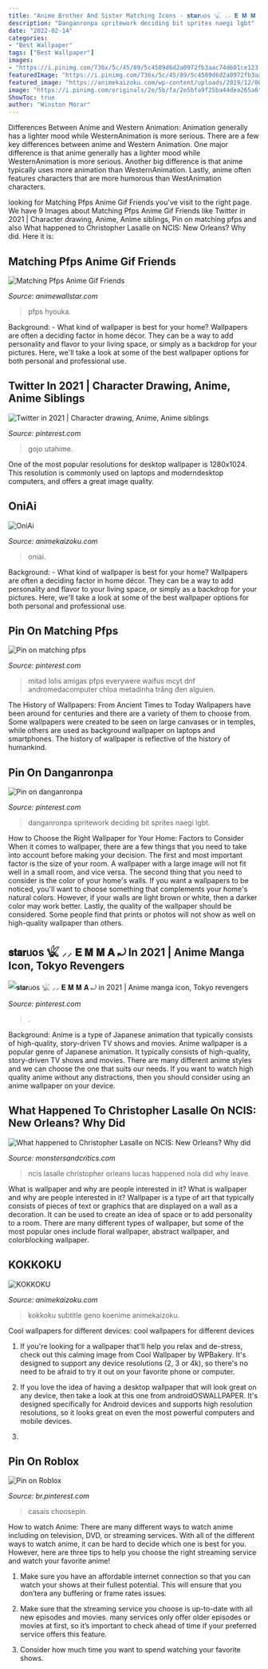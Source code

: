 ```yaml
---
title: "Anime Brother And Sister Matching Icons - 𝘀𝘁𝗮𝗿ᥙos 𓆤 ⸝⸝ 𝐄 𝐌 𝐌 𝐀 ⤾ In 2021"
description: "Danganronpa spritework deciding bit sprites naegi lgbt"
date: "2022-02-14"
categories:
- "Best Wallpaper"
tags: ["Best Wallpaper"]
images:
- "https://i.pinimg.com/736x/5c/45/89/5c4589d6d2a0972fb3aac74d601ce123.jpg"
featuredImage: "https://i.pinimg.com/736x/5c/45/89/5c4589d6d2a0972fb3aac74d601ce123.jpg"
featured_image: "https://animekaizoku.com/wp-content/uploads/2019/12/00014199.jpg"
image: "https://i.pinimg.com/originals/2e/5b/fa/2e5bfa9f25ba44dea265a6f3152cd2ea.gif"
ShowToc: true
author: "Winston Morar"
---
```



Differences Between Anime and Western Animation: Animation generally has a lighter mood while WesternAnimation is more serious.
There are a few key differences between anime and Western Animation. One major difference is that anime generally has a lighter mood while WesternAnimation is more serious. Another big difference is that anime typically uses more animation than WesternAnimation. Lastly, anime often features characters that are more humorous than WestAnimation characters.

	

		
looking for Matching Pfps Anime Gif Friends you've visit to the right page. We have 9 Images about Matching Pfps Anime Gif Friends like Twitter in 2021 | Character drawing, Anime, Anime siblings, Pin on matching pfps and also What happened to Christopher Lasalle on NCIS: New Orleans? Why did. Here it is:
		
    
## Matching Pfps Anime Gif Friends

<img loading=lazy src="https://i.pinimg.com/originals/2e/5b/fa/2e5bfa9f25ba44dea265a6f3152cd2ea.gif" onerror="this.onerror=null;this.src='https://tse2.mm.bing.net/th?id=OIP.Llv6nyW6RN6iZabzFSzS6gAAAA&amp;pid=15.1';" alt="Matching Pfps Anime Gif Friends">

_Source: animewallstar.com_

>pfps hyouka. 

	

Background: - What kind of wallpaper is best for your home?
Wallpapers are often a deciding factor in home décor. They can be a way to add personality and flavor to your living space, or simply as a backdrop for your pictures. Here, we'll take a look at some of the best wallpaper options for both personal and professional use.

    
## Twitter In 2021 | Character Drawing, Anime, Anime Siblings

<img loading=lazy src="https://i.pinimg.com/736x/ca/66/f8/ca66f87c05303d283fef9caac384cc46.jpg" onerror="this.onerror=null;this.src='https://tse4.mm.bing.net/th?id=OIP.hNtgQbbsBf-ePCL0Tg7OegHaG_&amp;pid=15.1';" alt="Twitter in 2021 | Character drawing, Anime, Anime siblings">

_Source: pinterest.com_

>gojo utahime. 

	

One of the most popular resolutions for desktop wallpaper is 1280x1024. This resolution is commonly used on laptops and moderndesktop computers, and offers a great image quality.

    
## OniAi

<img loading=lazy src="https://animekaizoku.com/wp-content/uploads/2019/12/00014199.jpg" onerror="this.onerror=null;this.src='https://tse2.mm.bing.net/th?id=OIP.Qx1xfiu_DNtV9Ln5hscu3AHaEK&amp;pid=15.1';" alt="OniAi">

_Source: animekaizoku.com_

>oniai. 

	

Background: - What kind of wallpaper is best for your home?
Wallpapers are often a deciding factor in home décor. They can be a way to add personality and flavor to your living space, or simply as a backdrop for your pictures. Here, we'll take a look at some of the best wallpaper options for both personal and professional use.

    
## Pin On Matching Pfps

<img loading=lazy src="https://i.pinimg.com/736x/bc/42/6e/bc426e3c2de7f44f5572a0d5ed464cf8.jpg" onerror="this.onerror=null;this.src='https://tse1.mm.bing.net/th?id=OIP.rnr1jwEJ_XoBE-RaJhiEfgHaHa&amp;pid=15.1';" alt="Pin on matching pfps">

_Source: pinterest.com_

>mitad lolis amigas pfps everywere waifus mcyt dnf andromedacomputer chloa metadinha trắng đen alguien. 

	

The History of Wallpapers: From Ancient Times to Today
Wallpapers have been around for centuries and there are a variety of them to choose from. Some wallpapers were created to be seen on large canvases or in temples, while others are used as background wallpaper on laptops and smartphones. The history of wallpaper is reflective of the history of humankind.

    
## Pin On Danganronpa

<img loading=lazy src="https://i.pinimg.com/736x/eb/9b/76/eb9b768a2b5c589abfc93c56cdf0ce0f.jpg" onerror="this.onerror=null;this.src='https://tse1.mm.bing.net/th?id=OIP.9_YvNlQmJ65vyt6IHLuDegHaFj&amp;pid=15.1';" alt="Pin on danganronpa">

_Source: pinterest.com_

>danganronpa spritework deciding bit sprites naegi lgbt. 

	

How to Choose the Right Wallpaper for Your Home: Factors to Consider
When it comes to wallpaper, there are a few things that you need to take into account before making your decision. The first and most important factor is the size of your room. A wallpaper with a large image will not fit well in a small room, and vice versa. 
The second thing that you need to consider is the color of your home's walls. If you want a wallpapers to be noticed, you'll want to choose something that complements your home's natural colors. However, if your walls are light brown or white, then a darker color may work better. 
Lastly, the quality of the wallpaper should be considered. Some people find that prints or photos will not show as well on high-quality wallpaper than others.

    
## 𝘀𝘁𝗮𝗿ᥙos 𓆤 ⸝⸝ 𝐄 𝐌 𝐌 𝐀 ⤾ In 2021 | Anime Manga Icon, Tokyo Revengers

<img loading=lazy src="https://i.pinimg.com/736x/8c/cf/fd/8ccffdd0cbea98e557f8d64ebee81256.jpg" onerror="this.onerror=null;this.src='https://tse2.mm.bing.net/th?id=OIP.-jBItvwNoZkBhbittwv3DwHaHa&amp;pid=15.1';" alt="𝘀𝘁𝗮𝗿ᥙos 𓆤 ⸝⸝ 𝐄 𝐌 𝐌 𝐀 ⤾ in 2021 | Anime manga icon, Tokyo revengers">

_Source: pinterest.com_

>. 

	

Background: Anime is a type of Japanese animation that typically consists of high-quality, story-driven TV shows and movies.
Anime wallpaper is a popular genre of Japanese animation. It typically consists of high-quality, story-driven TV shows and movies. There are many different anime styles and we can choose the one that suits our needs. If you want to watch high quality anime without any distractions, then you should consider using an anime wallpaper on your device.

    
## What Happened To Christopher Lasalle On NCIS: New Orleans? Why Did

<img loading=lazy src="https://i1.wp.com/www.monstersandcritics.com/wp-content/uploads/2019/12/Lasalle-NCIS.jpg?fit=1200%2C675&amp;ssl=1" onerror="this.onerror=null;this.src='https://tse4.mm.bing.net/th?id=OIP.X4b7byXcmyznn2oS_BDxlwHaEK&amp;pid=15.1';" alt="What happened to Christopher Lasalle on NCIS: New Orleans? Why did">

_Source: monstersandcritics.com_

>ncis lasalle christopher orleans lucas happened nola did why leave. 

	

What is wallpaper and why are people interested in it?
What is wallpaper and why are people interested in it?
Wallpaper is a type of art that typically consists of pieces of text or graphics that are displayed on a wall as a decoration. It can be used to create an idea of space or to add personality to a room. There are many different types of wallpaper, but some of the most popular ones include floral wallpaper, abstract wallpaper, and colorblocking wallpaper.

    
## KOKKOKU

<img loading=lazy src="https://animekaizoku.com/wp-content/uploads/2020/01/kokkoku-1.jpg" onerror="this.onerror=null;this.src='https://tse3.mm.bing.net/th?id=OIP.x2bvyCSLuxuhuPvwnUWBuwHaEK&amp;pid=15.1';" alt="KOKKOKU">

_Source: animekaizoku.com_

>kokkoku subtitle geno koenime animekaizoku. 

	

Cool wallpapers for different devices:
cool wallpapers for different devices 

1. If you're looking for a wallpaper that'll help you relax and de-stress, check out this calming image from Cool Wallpaper by WPBakery. It's designed to support any device resolutions (2, 3 or 4k), so there's no need to be afraid to try it out on your favorite phone or computer.

2. If you love the idea of having a desktop wallpaper that will look great on any device, then take a look at this one from androidOSWALLPAPER. It's designed specifically for Android devices and supports high resolution resolutions, so it looks great on even the most powerful computers and mobile devices.

3.

    
## Pin On Roblox

<img loading=lazy src="https://i.pinimg.com/736x/5c/45/89/5c4589d6d2a0972fb3aac74d601ce123.jpg" onerror="this.onerror=null;this.src='https://tse3.mm.bing.net/th?id=OIP.DOUfjq8nxNw1wzB75oUfrwHaHa&amp;pid=15.1';" alt="Pin on Roblox">

_Source: br.pinterest.com_

>casais choosepin. 

	

How to watch Anime: There are many different ways to watch anime including on television, DVD, or streaming services.
With all of the different ways to watch anime, it can be hard to decide which one is best for you. However, here are three tips to help you choose the right streaming service and watch your favorite anime!
1. Make sure you have an affordable internet connection so that you can watch your shows at their fullest potential. This will ensure that you don’tera any buffering or frame rates issues.

2. Make sure that the streaming service you choose is up-to-date with all new episodes and movies. many services only offer older episodes or movies at first, so it’s important to check ahead of time if your preferred service offers this feature.

3. Consider how much time you want to spend watching your favorite shows.

